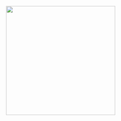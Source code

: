 <img src="https://github.com/joaovitorbpaul/imhere/assets/19579831/0344e87d-b11c-4e77-bb16-88a36e0d282c" width="300">
